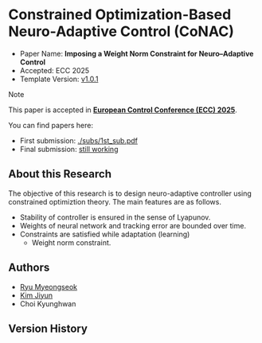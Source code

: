 # Constrained Optimization-Based Neuro-Adaptive Control (CoNAC)

- Paper Name: **Imposing a Weight Norm Constraint for Neuro–Adaptive Control**
- Accepted: ECC 2025
- Template Version: [v1.0.1](https://github.com/KAIST-MIC-Lab/template/commit/5351f2a1ced251c780ee6ade366ccb658643dec6)

> [!Note]
> This paper is accepted in [__European Control Conference (ECC) 2025__](https://ecc25.euca-ecc.org). 

You can find papers here:

- First submission: [./subs/1st_sub.pdf](./subs/1st_sub.pdf)
- Final submission: [still working](./manuscript.pdf)

## About this Research

The objective of this research is to design neuro-adaptive controller using constrained optimiztion theory. 
The main features are as follows.

- Stability of controller is ensured in the sense of Lyapunov.
- Weights of neural network and tracking error are bounded over time.
- Constraints are satisfied while adaptation (learning)
    - Weight norm constraint.

## Authors

- [Ryu Myeongseok](https://gitlab.com/DDingR)
- [Kim Jiyun](https://github.com/jixyuxn)
- Choi Kyunghwan

## Version History


